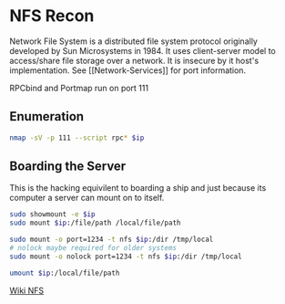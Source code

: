 # NFS Recon
Network File System is a distributed file system protocol originally developed by Sun Microsystems in 1984. It uses client-server model to access/share file storage over a network. It is insecure by it host's implementation. See [[Network-Services]] for port information.

RPCbind and Portmap run on port 111

## Enumeration
```bash
nmap -sV -p 111 --script rpc* $ip
```

## Boarding the Server
This is the hacking equivilent to boarding a ship and just because its computer a server can mount on to itself.
```bash
sudo showmount -e $ip
sudo mount $ip:/file/path /local/file/path

sudo mount -o port=1234 -t nfs $ip:/dir /tmp/local
# nolock maybe required for older systems
sudo mount -o nolock port=1234 -t nfs $ip:/dir /tmp/local

umount $ip:/local/file/path		
```

[Wiki NFS](https://en.wikipedia.org/wiki/Network_File_System)